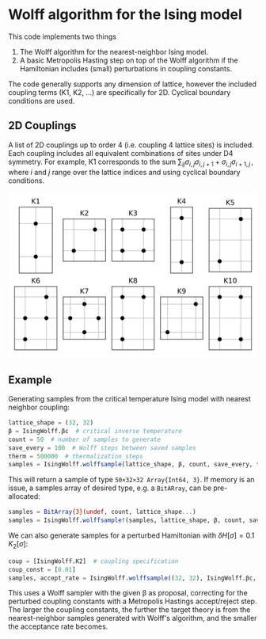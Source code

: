 # Wolff algorithm for the Ising model

This code implements two things
1. The Wolff algorithm for the nearest-neighbor Ising model.
2. A basic Metropolis Hasting step on top of the Wolff algorithm if the Hamiltonian includes (small) perturbations in coupling constants.

The code generally supports any dimension of lattice, however the included coupling terms (K1, K2, ...) are specifically for 2D.
Cyclical boundary conditions are used.

## 2D Couplings
A list of 2D couplings up to order 4 (i.e. coupling 4 lattice sites) is included.
Each coupling includes all equivalent combinations of sites under D4 symmetry.
For example, K1 corresponds to the sum 
$\sum_{ij} \sigma_{i,j}\sigma_{i,j+1} + \sigma_{i,j}\sigma_{i+1,j} \,,$
where $i$ and $j$ range over the lattice indices and using cyclical boundary conditions.

![List of 2D couplings](couplings2d.svg)

## Example

Generating samples from the critical temperature Ising model with nearest neighbor coupling:
```julia
lattice_shape = (32, 32)
β = IsingWolff.βc  # critical inverse temperature
count = 50  # number of samples to generate
save_every = 100  # Wolff steps between saved samples
therm = 500000  # thermalization steps
samples = IsingWolff.wolffsample(lattice_shape, β, count, save_every, therm)
```
This will return a sample of type ``50×32×32 Array{Int64, 3}``.
If memory is an issue, a samples array of desired type, e.g. a ``BitARray``, can be pre-allocated:
```julia
samples = BitArray{3}(undef, count, lattice_shape...)
samples = IsingWolff.wolffsample!(samples, lattice_shape, β, count, save_every, therm)
```


We can also generate samples for a perturbed Hamiltonian with $\delta H[\sigma] = 0.1 \, K_2[\sigma]$:
```julia
coup = [IsingWolff.K2]  # coupling specification
coup_const = [0.01]
samples, accept_rate = IsingWolff.wolffsample((32, 32), IsingWolff.βc, coup_const, coup, 50, 100, 5000)
```
This uses a Wolff sampler with the given β as proposal, correcting for the perturbed coupling constants with a Metropolis Hastings accept/reject step.
The larger the coupling constants, the further the target theory is from the nearest-neighbor samples generated with Wolff's algorithm, and the smaller the acceptance rate becomes.
